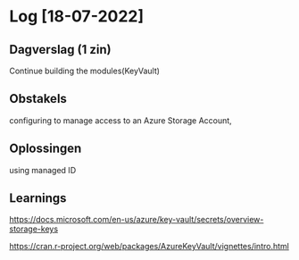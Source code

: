 # Log [18-07-2022]

## Dagverslag (1 zin)
  
Continue building the modules(KeyVault)
## Obstakels

configuring to manage access to an Azure Storage Account,
## Oplossingen

using managed ID
## Learnings

https://docs.microsoft.com/en-us/azure/key-vault/secrets/overview-storage-keys

https://cran.r-project.org/web/packages/AzureKeyVault/vignettes/intro.html
